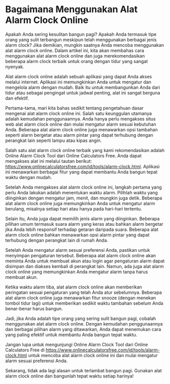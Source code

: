 Bagaimana Menggunakan Alat Alarm Clock Online
=============================================

Apakah Anda sering kesulitan bangun pagi? Apakah Anda termasuk tipe orang yang sulit terbangun meskipun telah menggunakan berbagai jenis alarm clock? Jika demikian, mungkin saatnya Anda mencoba menggunakan alat alarm clock online. Dalam artikel ini, kita akan membahas cara menggunakan alat alarm clock online dan juga merekomendasikan beberapa alarm clock terbaik untuk orang dengan tidur yang sangat nyenyak.

Alat alarm clock online adalah sebuah aplikasi yang dapat Anda akses melalui internet. Aplikasi ini memungkinkan Anda untuk mengatur dan mengelola alarm dengan mudah. Baik itu untuk membangunkan Anda dari tidur atau sebagai pengingat untuk jadwal penting, alat ini sangat berguna dan efektif.

Pertama-tama, mari kita bahas sedikit tentang pengetahuan dasar mengenai alat alarm clock online ini. Salah satu keunggulan utamanya adalah kemudahan penggunaannya. Anda hanya perlu mengakses situs web alat alarm clock online dan mulai mengatur alarm sesuai kebutuhan Anda. Beberapa alat alarm clock online juga menawarkan opsi tambahan seperti alarm bergetar atau alarm pintar yang dapat terhubung dengan perangkat lain seperti lampu atau kipas angin.

Salah satu alat alarm clock online terbaik yang kami rekomendasikan adalah Online Alarm Clock Tool dari Online Calculators Free. Anda dapat mengakses alat ini melalui tautan berikut: <https://www.onlinecalculatorsfree.com/id/tools/alarm-clock.html>. Aplikasi ini menawarkan berbagai fitur yang dapat membantu Anda bangun tepat waktu dengan mudah.

Setelah Anda mengakses alat alarm clock online ini, langkah pertama yang perlu Anda lakukan adalah menentukan waktu alarm. Pilihlah waktu yang diinginkan dengan mengatur jam, menit, dan mungkin juga detik. Beberapa alat alarm clock online juga memungkinkan Anda untuk mengatur alarm berulang, misalnya setiap hari atau hanya pada hari-hari tertentu.

Selain itu, Anda juga dapat memilih jenis alarm yang diinginkan. Beberapa pilihan umum termasuk suara alarm yang keras atau bahkan alarm bergetar jika Anda lebih responsif terhadap getaran daripada suara. Beberapa alat alarm clock online bahkan menawarkan opsi alarm pintar yang dapat terhubung dengan perangkat lain di rumah Anda.

Setelah Anda mengatur alarm sesuai preferensi Anda, pastikan untuk menyimpan pengaturan tersebut. Beberapa alat alarm clock online akan meminta Anda untuk membuat akun atau login agar pengaturan alarm dapat disimpan dan diakses kembali di perangkat lain. Namun, ada juga alat alarm clock online yang memungkinkan Anda mengatur alarm tanpa harus membuat akun.

Ketika waktu alarm tiba, alat alarm clock online akan memberikan peringatan sesuai pengaturan yang telah Anda atur sebelumnya. Beberapa alat alarm clock online juga menawarkan fitur snooze (dengan menekan tombol tidur lagi) untuk memberikan sedikit waktu tambahan sebelum Anda benar-benar harus bangun.

Jadi, jika Anda adalah tipe orang yang sering sulit bangun pagi, cobalah menggunakan alat alarm clock online. Dengan kemudahan penggunaannya dan berbagai pilihan alarm yang ditawarkan, Anda dapat menemukan cara yang paling efektif untuk membantu Anda bangun tepat waktu.

Jangan lupa untuk mengunjungi Online Alarm Clock Tool dari Online Calculators Free di <https://www.onlinecalculatorsfree.com/id/tools/alarm-clock.html> untuk mencoba alat alarm clock online ini dan mulai mengatur alarm sesuai preferensi Anda.

Sekarang, tidak ada lagi alasan untuk terlambat bangun pagi. Gunakan alat alarm clock online dan bangunlah tepat waktu setiap harinya!